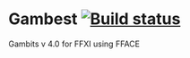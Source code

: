 # Gambest [![Build status](https://ci.appveyor.com/api/projects/status/18t56r5bt6eofd4k?svg=true)](https://ci.appveyor.com/project/Mykezero/gambest)
Gambits v 4.0 for FFXI using FFACE
